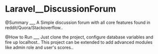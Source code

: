 # Laravel__DiscussionForum

@Summary
         ___ A Simple discussion forum with all core features found in reddit/Quora/Stackoverflow..

@How to Run 
          ___ Just clone the project, configure database variables and fire up localhost.. This project can be extended to add advanced modules like admin role and user's scores..
          
